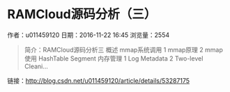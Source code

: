 # RAMCloud源码分析（三）
作者：u011459120
日期：2016-11-22 16:45
浏览量：2554
> 简介：RAMCloud源码分析三
概述
mmap系统调用
1 mmap原理
2 mmap使用
HashTable
Segment
内存管理
1 Log Metadata
2 Two-level Cleani...

 链接：http://blog.csdn.net/u011459120/article/details/53287175

